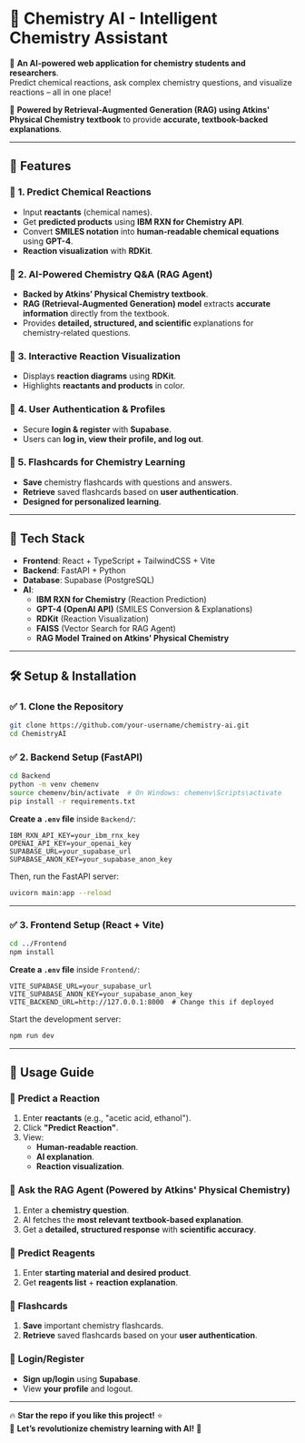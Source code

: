 # 🔬 **Chemistry AI - Intelligent Chemistry Assistant**  

🚀 **An AI-powered web application for chemistry students and researchers**.  
Predict chemical reactions, ask complex chemistry questions, and visualize reactions – all in one place!  

🧠 **Powered by Retrieval-Augmented Generation (RAG) using Atkins' Physical Chemistry textbook** to provide **accurate, textbook-backed explanations**.  

---

## 🌟 **Features**
### 🔹 **1. Predict Chemical Reactions**
- Input **reactants** (chemical names).
- Get **predicted products** using **IBM RXN for Chemistry API**.
- Convert **SMILES notation** into **human-readable chemical equations** using **GPT-4**.
- **Reaction visualization** with **RDKit**.

### 🔹 **2. AI-Powered Chemistry Q&A (RAG Agent)**
- **Backed by Atkins’ Physical Chemistry textbook**.
- **RAG (Retrieval-Augmented Generation) model** extracts **accurate information** directly from the textbook.
- Provides **detailed, structured, and scientific** explanations for chemistry-related questions.

### 🔹 **3. Interactive Reaction Visualization**
- Displays **reaction diagrams** using **RDKit**.
- Highlights **reactants and products** in color.

### 🔹 **4. User Authentication & Profiles**
- Secure **login & register** with **Supabase**.
- Users can **log in, view their profile, and log out**.

### 🔹 **5. Flashcards for Chemistry Learning**
- **Save** chemistry flashcards with questions and answers.
- **Retrieve** saved flashcards based on **user authentication**.
- **Designed for personalized learning**.

---

## 🎯 **Tech Stack**
- **Frontend**: React + TypeScript + TailwindCSS + Vite  
- **Backend**: FastAPI + Python  
- **Database**: Supabase (PostgreSQL)  
- **AI**:
  - **IBM RXN for Chemistry** (Reaction Prediction)
  - **GPT-4 (OpenAI API)** (SMILES Conversion & Explanations)
  - **RDKit** (Reaction Visualization)
  - **FAISS** (Vector Search for RAG Agent)
  - **RAG Model Trained on Atkins' Physical Chemistry**

---

## 🛠 **Setup & Installation**
### ✅ **1. Clone the Repository**
```sh
git clone https://github.com/your-username/chemistry-ai.git
cd ChemistryAI
```

### ✅ **2. Backend Setup (FastAPI)**
```sh
cd Backend
python -m venv chemenv
source chemenv/bin/activate  # On Windows: chemenv\Scripts\activate
pip install -r requirements.txt
```
**Create a `.env` file** inside `Backend/`:
```
IBM_RXN_API_KEY=your_ibm_rnx_key
OPENAI_API_KEY=your_openai_key
SUPABASE_URL=your_supabase_url
SUPABASE_ANON_KEY=your_supabase_anon_key
```
Then, run the FastAPI server:
```sh
uvicorn main:app --reload
```

---

### ✅ **3. Frontend Setup (React + Vite)**
```sh
cd ../Frontend
npm install
```
**Create a `.env` file** inside `Frontend/`:
```
VITE_SUPABASE_URL=your_supabase_url
VITE_SUPABASE_ANON_KEY=your_supabase_anon_key
VITE_BACKEND_URL=http://127.0.0.1:8000  # Change this if deployed
```
Start the development server:
```sh
npm run dev
```
---


## 🎯 **Usage Guide**
### 🔹 **Predict a Reaction**
1. Enter **reactants** (e.g., "acetic acid, ethanol").
2. Click **"Predict Reaction"**.
3. View:
   - **Human-readable reaction**.
   - **AI explanation**.
   - **Reaction visualization**.

### 🔹 **Ask the RAG Agent (Powered by Atkins' Physical Chemistry)**
1. Enter a **chemistry question**.
2. AI fetches the **most relevant textbook-based explanation**.
3. Get a **detailed, structured response** with **scientific accuracy**.

### 🔹 **Predict Reagents**
1. Enter **starting material and desired product**.
2. Get **reagents list** + **reaction explanation**.

### 🔹 **Flashcards**
1. **Save** important chemistry flashcards.
2. **Retrieve** saved flashcards based on your **user authentication**.

### 🔹 **Login/Register**
- **Sign up/login** using **Supabase**.
- View **your profile** and logout.

---

🔥 **Star the repo if you like this project!** ⭐  
🚀 **Let’s revolutionize chemistry learning with AI!** 🧪
